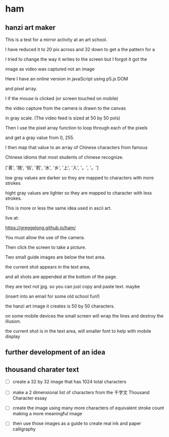 # ham
## hanzi art maker

This is a test for a mirror activity at an art school. 

I have reduced it to 20 pix across and 32 down to get a the pattern for a 

I tried to change the way it writes to the screen but I forgot it got the 

image as video was captured not an image

Here I have an online version in javaScript using p5.js DOM

and pixel array. 

I if the mouse is clicked (or screen touched on mobile)

the video capture from the camera is drawn to the canvas

in gray scale. (The video feed is sized at 50 by 50 pxls)

Then I use the pixel array function to loop through each of the pixels

and get a gray value from 0, 255.

I then map that value to an array of Chinese characters from famous 

Chinese idioms that most students of chinese recognize.

 ['善', '随', '俗', '若', '水', '乡', '上', '入', '。', '。']

low gray values are darker so they are mapped to characters with more strokes

hight gray values are lighter so they are mapped to character with less strokes.

This is more or less the same idea used in ascii art.

live at:

https://greggelong.github.io/ham/

You must allow the use of the camera.

Then click the screen to take a picture.

Two small guide images are below the text area.

the current shot appears in the text area,

and all shots are appended at the bottom of the page.

they are text not jpg. so you can just copy and paste text. maybe 

(insert into an email for some old school fun!)

the hanzi art image it creates is 50 by 50 characters. 

on some mobile devices the small screen will wrap the lines and destroy the illusion.

the current shot is in the text area, will smaller font to help with mobile display

## further development of an idea
## thousand charater text

- [ ] create a 32 by 32 image that has 1024 total characters
- [ ] make a 2 dimensional list of  characters from the 千字文 Thousand Character essay
- [ ] create the image using many more characters of equivalent stroke count making a more meaningful image
- [ ] then use those images as a guide to create real ink and paper calligraphy




